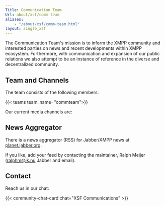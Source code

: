 ```yaml
---
Title: Communication Team
Url: about/xsf/comm-team
aliases:
    - "/about/xsf/comm-team.html"
layout: single_xsf
---
```


The Communication Team's mission is to inform the XMPP community and interested parties on news and recent developments within XMPP ecosystem.
Furthermore, with communication and expansion of our public relations we also attempt to be an instance of reference in the diverse and decentralized community.

## Team and Channels
The team consists of the following members:

{{< teams team_name="commteam">}}

Our current media channels are:

## News Aggregator

There is a news aggregator (RSS) for Jabber/XMPP news at [planet.jabber.org](https://planet.jabber.org/).

If you like, add your feed by contacting the maintainer, Ralph Meijer (ralphm@ik.nu Jabber and email).

## Contact
Reach us in our chat:

{{< community-chat-card chat="XSF Communications" >}}

